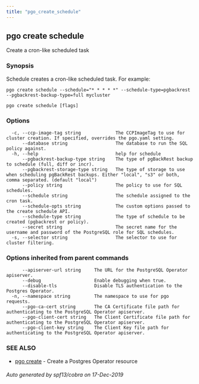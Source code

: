 ```yaml
---
title: "pgo_create_schedule"
---
```

## pgo create schedule

Create a cron-like scheduled task

### Synopsis

Schedule creates a cron-like scheduled task.  For example:

    pgo create schedule --schedule="* * * * *" --schedule-type=pgbackrest --pgbackrest-backup-type=full mycluster

```
pgo create schedule [flags]
```

### Options

```
  -c, --ccp-image-tag string             The CCPImageTag to use for cluster creation. If specified, overrides the pgo.yaml setting.
      --database string                  The database to run the SQL policy against.
  -h, --help                             help for schedule
      --pgbackrest-backup-type string    The type of pgBackRest backup to schedule (full, diff or incr).
      --pgbackrest-storage-type string   The type of storage to use when scheduling pgBackRest backups. Either "local", "s3" or both, comma separated. (default "local")
      --policy string                    The policy to use for SQL schedules.
      --schedule string                  The schedule assigned to the cron task.
      --schedule-opts string             The custom options passed to the create schedule API.
      --schedule-type string             The type of schedule to be created (pgbackrest or policy).
      --secret string                    The secret name for the username and password of the PostgreSQL role for SQL schedules.
  -s, --selector string                  The selector to use for cluster filtering.
```

### Options inherited from parent commands

```
      --apiserver-url string     The URL for the PostgreSQL Operator apiserver.
      --debug                    Enable debugging when true.
      --disable-tls              Disable TLS authentication to the Postgres Operator.
  -n, --namespace string         The namespace to use for pgo requests.
      --pgo-ca-cert string       The CA Certificate file path for authenticating to the PostgreSQL Operator apiserver.
      --pgo-client-cert string   The Client Certificate file path for authenticating to the PostgreSQL Operator apiserver.
      --pgo-client-key string    The Client Key file path for authenticating to the PostgreSQL Operator apiserver.
```

### SEE ALSO

* [pgo create](/operatorcli/cli/pgo_create/)	 - Create a Postgres Operator resource

###### Auto generated by spf13/cobra on 17-Dec-2019
